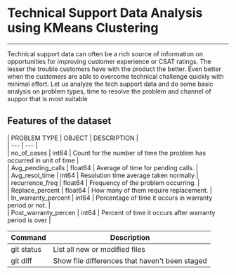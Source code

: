 # Technical Support Data Analysis using KMeans Clustering
-----------------------------------
Technical support data can often be a rich source of information on opportunities for improving customer experience or CSAT ratings. The lesser the trouble customers have with the product the better. Even better when the customers are able to overcome technical challenge quickly with minimal effort. Let us analyze the tech support data and do some basic analysis on problem types, time to resolve the problem and channel of suppor that is most suitable

## Features of the dataset

| PROBLEM TYPE | OBJECT | DESCRIPTION |  
| --- | --- |  
| no_of_cases | int64 | Count for the number of time the problem has occurred in unit of time |  
| Avg_pending_calls | float64 | Average of time for pending calls. |  
| Avg_resol_time | int64 | Resolution time average taken normally |  
| recurrence_freq | float64 | Frequency of the problem occurring. |  
| Replace_percent | float64 |  How many of them require replacement. |  
| In_warranty_percent | int64 | Percentage of time it occurs in warranty period or not. |  
| Post_warranty_percen | int64 | Percent of time it occurs after warranty period is over |  

| Command | Description |
| --- | --- |
| git status | List all new or modified files |  
| git diff | Show file differences that haven't been staged |
